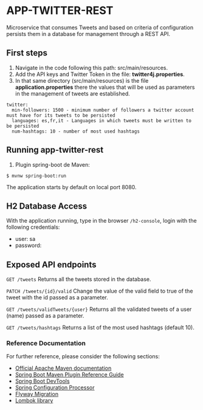 # APP-TWITTER-REST
Microservice that consumes Tweets and based on criteria of
configuration persists them in a database for management through a REST API.
## First steps

1. Navigate in the code following this path: src/main/resources.
2. Add the API keys and Twitter Token in the file: **twitter4j.properties**.
3. In that same directory (src/main/resources) is the file **application.properties** there the values that will be used as parameters in the management of tweets are established. 
```
twitter:
  min-followers: 1500 - minimum number of followers a twitter account must have for its tweets to be persisted 
  languages: es,fr,it - Languages in which tweets must be written to be persisted
  num-hashtags: 10 - number of most used hashtags  
```
## Running app-twitter-rest

1. Plugin spring-boot de Maven:
```
$ mvnw spring-boot:run
```
The application starts by default on local port 8080.

##  H2 Database Access
With the application running, type in the browser ``/h2-console``, login with the following credentials:
* user: sa
* password:


## Exposed API endpoints
``
GET /tweets
`` Returns all the tweets stored in the database.

``
PATCH /tweets/{id}/valid
`` Change the value of the valid field to true of the tweet with the id passed as a parameter.

``
GET /tweets/validTweets/{user}
`` Returns all the validated tweets of a user (name) passed as a parameter.

``
GET /tweets/hashtags
`` Returns a list of the most used hashtags (default 10).

### Reference Documentation
For further reference, please consider the following sections:

* [Official Apache Maven documentation](https://maven.apache.org/guides/index.html)
* [Spring Boot Maven Plugin Reference Guide](https://docs.spring.io/spring-boot/docs/2.4.5/maven-plugin/reference/html/)
* [Spring Boot DevTools](https://docs.spring.io/spring-boot/docs/2.4.5/reference/htmlsingle/#using-boot-devtools)
* [Spring Configuration Processor](https://docs.spring.io/spring-boot/docs/2.4.5/reference/htmlsingle/#configuration-metadata-annotation-processor)
* [Flyway Migration](https://docs.spring.io/spring-boot/docs/2.4.5/reference/htmlsingle/#howto-execute-flyway-database-migrations-on-startup)
* [Lombok library](https://projectlombok.org/features/all)

